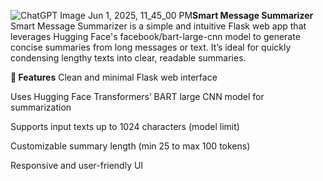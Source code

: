 ![ChatGPT Image Jun 1, 2025, 11_45_00 PM](https://github.com/user-attachments/assets/cfbb7bef-d40c-4f55-b0e9-320b9939f4cd)**Smart Message Summarizer**
Smart Message Summarizer is a simple and intuitive Flask web app that leverages Hugging Face's facebook/bart-large-cnn model to generate concise summaries from long messages or text.
It’s ideal for quickly condensing lengthy texts into clear, readable summaries.

**🚀 Features**
Clean and minimal Flask web interface

Uses Hugging Face Transformers’ BART large CNN model for summarization

Supports input texts up to 1024 characters (model limit)

Customizable summary length (min 25 to max 100 tokens)

Responsive and user-friendly UI
